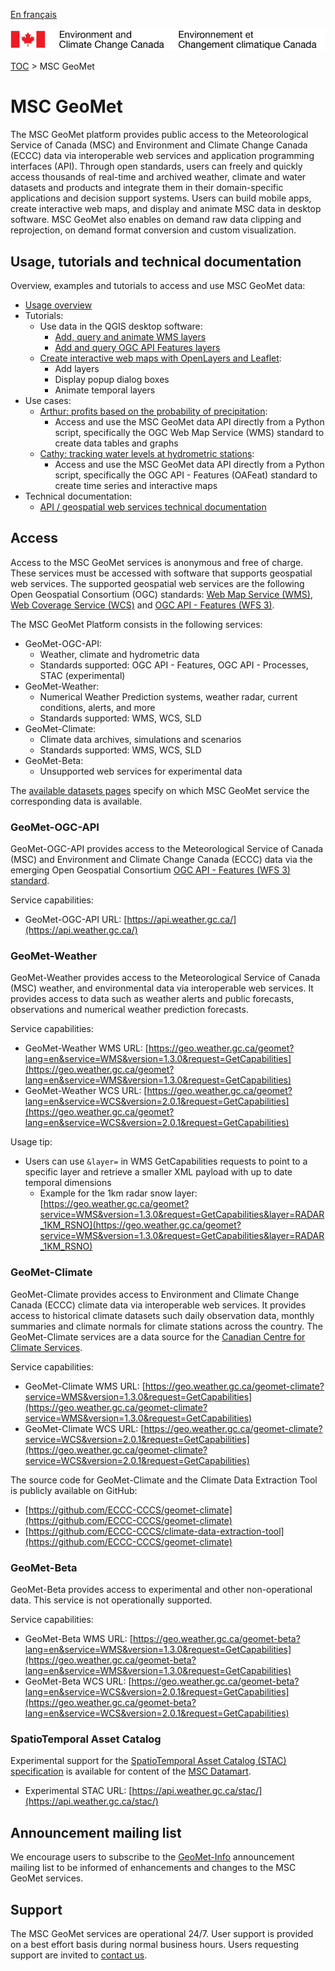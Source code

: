 [En français](readme_fr.md)

![ECCC logo](../img_eccc-logo.png)

[TOC](../readme_en.md) > MSC GeoMet


# MSC GeoMet

The MSC GeoMet platform provides public access to the Meteorological Service of Canada (MSC) and Environment and Climate Change Canada (ECCC) data via interoperable web services and application programming interfaces (API). Through open standards, users can freely and quickly access thousands of real-time and archived weather, climate and water datasets and products and integrate them in their domain-specific applications and decision support systems. Users can build mobile apps, create interactive web maps, and display and animate MSC data in desktop software. MSC GeoMet also enables on demand raw data clipping and reprojection, on demand format conversion and custom visualization.


## Usage, tutorials and technical documentation

Overview, examples and tutorials to access and use MSC GeoMet data:

* [Usage overview](../usage/readme_en.md)
* Tutorials:
    * Use data in the QGIS desktop software:
        * [Add, query and animate WMS layers](../usage/tutorial_WMS_QGIS_en.md)
        * [Add and query OGC API Features layers](../usage/tutorial_OAFeat_QGIS_en.md)
    * [Create interactive web maps with OpenLayers and Leaflet](../usage/tutorial_web-maps_en.md):
        * Add layers
        * Display popup dialog boxes
        * Animate temporal layers
* Use cases:
    * [Arthur: profits based on the probability of precipitation](../../usage/use-case_arthur/use-case_arthur_en/):
        * Access and use the MSC GeoMet data API directly from a Python script, specifically the OGC Web Map Service (WMS) standard to create data tables and graphs
    * [Cathy: tracking water levels at hydrometric stations](../../usage/use-case_oafeat/use-case_oafeat-script_en/):
        * Access and use the MSC GeoMet data API directly from a Python script, specifically the OGC API - Features (OAFeat) standard to create time series and interactive maps
* Technical documentation:
    * [API / geospatial web services technical documentation](web-services_en.md)

## Access

Access to the MSC GeoMet services is anonymous and free of charge. These services must be accessed with software that supports geospatial web services. The supported geospatial web services are the following Open Geospatial Consortium (OGC) standards: [Web Map Service (WMS)](https://www.opengeospatial.org/standards/wms), [Web Coverage Service (WCS)](https://www.opengeospatial.org/standards/wcs) and [OGC API - Features (WFS 3)](https://github.com/opengeospatial/WFS_FES).

The MSC GeoMet Platform consists in the following services:

* GeoMet-OGC-API:
    * Weather, climate and hydrometric data
    * Standards supported: OGC API - Features, OGC API - Processes, STAC (experimental)
* GeoMet-Weather:
    * Numerical Weather Prediction systems, weather radar, current conditions, alerts, and more  
    * Standards supported: WMS, WCS, SLD
* GeoMet-Climate: 
    * Climate data archives, simulations and scenarios
    * Standards supported: WMS, WCS, SLD
* GeoMet-Beta:
    * Unsupported web services for experimental data

The [available datasets pages](../msc-data/readme_en.md) specify on which MSC GeoMet service the corresponding data is available.

### GeoMet-OGC-API

GeoMet-OGC-API provides access to the Meteorological Service of Canada (MSC) and Environment and Climate Change Canada (ECCC) data via the emerging Open Geospatial Consortium [OGC API - Features (WFS 3) standard](https://github.com/opengeospatial/ogcapi-features).

Service capabilities:

* GeoMet-OGC-API URL: [https://api.weather.gc.ca/](https://api.weather.gc.ca/)

### GeoMet-Weather

GeoMet-Weather provides access to the Meteorological Service of Canada (MSC) weather, and environmental data via interoperable web services. It provides access to data such as weather alerts and public forecasts, observations and numerical weather prediction forecasts.

Service capabilities:

* GeoMet-Weather WMS URL: [https://geo.weather.gc.ca/geomet?lang=en&service=WMS&version=1.3.0&request=GetCapabilities](https://geo.weather.gc.ca/geomet?lang=en&service=WMS&version=1.3.0&request=GetCapabilities)
* GeoMet-Weather WCS URL: [https://geo.weather.gc.ca/geomet?lang=en&service=WCS&version=2.0.1&request=GetCapabilities](https://geo.weather.gc.ca/geomet?lang=en&service=WCS&version=2.0.1&request=GetCapabilities)

Usage tip:

* Users can use `&layer=` in WMS GetCapabilities requests to point to a
specific layer and retrieve a smaller XML payload with up to date
temporal dimensions
    * Example for the 1km radar snow layer: [https://geo.weather.gc.ca/geomet?service=WMS&version=1.3.0&request=GetCapabilities&layer=RADAR_1KM_RSNO](https://geo.weather.gc.ca/geomet?service=WMS&version=1.3.0&request=GetCapabilities&layer=RADAR_1KM_RSNO)

### GeoMet-Climate

GeoMet-Climate provides access to Environment and Climate Change Canada (ECCC) climate data via interoperable web services. It provides access to historical climate datasets such daily observation data, monthly summaries and climate normals for climate stations across the country. The GeoMet-Climate services are a data source for the [Canadian Centre for Climate Services](https://canada.ca/climate-services).

Service capabilities:

* GeoMet-Climate WMS URL: [https://geo.weather.gc.ca/geomet-climate?service=WMS&version=1.3.0&request=GetCapabilities](https://geo.weather.gc.ca/geomet-climate?service=WMS&version=1.3.0&request=GetCapabilities)
* GeoMet-Climate WCS URL: [https://geo.weather.gc.ca/geomet-climate?service=WCS&version=2.0.1&request=GetCapabilities](https://geo.weather.gc.ca/geomet-climate?service=WCS&version=2.0.1&request=GetCapabilities)

The source code for GeoMet-Climate and the Climate Data Extraction Tool is publicly available on GitHub:

* [https://github.com/ECCC-CCCS/geomet-climate](https://github.com/ECCC-CCCS/geomet-climate)
* [https://github.com/ECCC-CCCS/climate-data-extraction-tool](https://github.com/ECCC-CCCS/geomet-climate)

### GeoMet-Beta

GeoMet-Beta provides access to experimental and other non-operational data. This service is not operationally supported.

Service capabilities:

* GeoMet-Beta WMS URL: [https://geo.weather.gc.ca/geomet-beta?lang=en&service=WMS&version=1.3.0&request=GetCapabilities](https://geo.weather.gc.ca/geomet-beta?lang=en&service=WMS&version=1.3.0&request=GetCapabilities)
* GeoMet-Beta WCS URL: [https://geo.weather.gc.ca/geomet-beta?lang=en&service=WCS&version=2.0.1&request=GetCapabilities](https://geo.weather.gc.ca/geomet-beta?lang=en&service=WCS&version=2.0.1&request=GetCapabilities)

### SpatioTemporal Asset Catalog

Experimental support for the [SpatioTemporal Asset Catalog (STAC) specification](https://github.com/radiantearth/stac-spec) is available for content of the [MSC Datamart](../msc-datamart/readme_en.md).

* Experimental STAC URL: [https://api.weather.gc.ca/stac/](https://api.weather.gc.ca/stac/)

## Announcement mailing list

We encourage users to subscribe to the [GeoMet-Info](https://lists.ec.gc.ca/cgi-bin/mailman/listinfo/geomet-info) announcement mailing list to be informed of enhancements and changes to the MSC GeoMet services.


## Support

The MSC GeoMet services are operational 24/7. User support is provided on a best effort basis during normal business hours. Users requesting support are invited to [contact us](https://www.weather.gc.ca/mainmenu/contact_us_e.html).